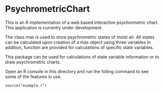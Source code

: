 # PsychrometricChart

This is an R implementation of a web based interactive psychrometric chart. 
This application is currently under development. 

The class mas is used to store psychrometric states of moist air. All states 
can be calculated upon creation of a mas object using three variables
In addition, function are provided for calculations of specific state 
variables.

This package can be used for calculations of state variable information 
or to draw psychrometric charts.

Open an R console in this directory and run the folling command to see some
of the features in use.

    source("example.r")

